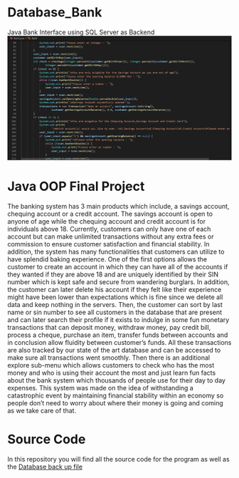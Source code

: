 # Database_Bank
Java Bank Interface using SQL Server as Backend
<img src = code.png>
# Java OOP Final Project
The banking system has 3 main products which include, a savings account, chequing account or
a credit account. The savings account is open to anyone of age while the chequing account and
credit account is for individuals above 18. Currently, customers can only have one of each
account but can make unlimited transactions without any extra fees or commission to ensure
customer satisfaction and financial stability. In addition, the system has many functionalities that
customers can utilize to have splendid baking experience.
One of the first options allows the customer to create an account in which they can have all of
the accounts if they wanted if they are above 18 and are uniquely identified by their SIN number
which is kept safe and secure from wandering burglars. In addition, the customer can later delete
his account if they felt like their experience might have been lower than expectations which is
fine since we delete all data and keep nothing in the servers. Then, the customer can sort by last
name or sin number to see all customers in the database that are present and can later search their
profile if it exists to indulge in some fun monetary transactions that can deposit money, withdraw
money, pay credit bill, process a cheque, purchase an item, transfer funds between accounts and
in conclusion allow fluidity between customer’s funds. All these transactions are also tracked by
our state of the art database and can be accessed to make sure all transactions went smoothly.
Then there is an additional explore sub-menu which allows customers to check who has the most
money and who is using their account the most and just learn fun facts about the bank system
which thousands of people use for their day to day expenses. This system was made on the idea
of withstanding a catastrophic event by maintaining financial stability within an economy so
people don’t need to worry about where their money is going and coming as we take care of that.
# Source Code
In this repository you will find all the source code for the program as well as the <a href='Bank_Database.bak'>Database back up file</a>